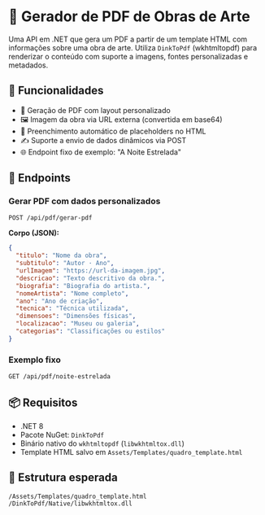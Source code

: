 # 📄 Gerador de PDF de Obras de Arte

Uma API em .NET que gera um PDF a partir de um template HTML com informações sobre uma obra de arte. Utiliza `DinkToPdf` (wkhtmltopdf) para renderizar o conteúdo com suporte a imagens, fontes personalizadas e metadados.

## 🔧 Funcionalidades

- 📄 Geração de PDF com layout personalizado
- 🖼️ Imagem da obra via URL externa (convertida em base64)
- 🧠 Preenchimento automático de placeholders no HTML
- ✍️ Suporte a envio de dados dinâmicos via POST
- 🌐 Endpoint fixo de exemplo: "A Noite Estrelada"

## 🚀 Endpoints

### Gerar PDF com dados personalizados

```http
POST /api/pdf/gerar-pdf
```

**Corpo (JSON):**

```json
{
  "titulo": "Nome da obra",
  "subtitulo": "Autor · Ano",
  "urlImagem": "https://url-da-imagem.jpg",
  "descricao": "Texto descritivo da obra.",
  "biografia": "Biografia do artista.",
  "nomeArtista": "Nome completo",
  "ano": "Ano de criação",
  "tecnica": "Técnica utilizada",
  "dimensoes": "Dimensões físicas",
  "localizacao": "Museu ou galeria",
  "categorias": "Classificações ou estilos"
}
```

### Exemplo fixo

```http
GET /api/pdf/noite-estrelada
```

## 📦 Requisitos

- .NET 8
- Pacote NuGet: `DinkToPdf`
- Binário nativo do `wkhtmltopdf` (`libwkhtmltox.dll`)
- Template HTML salvo em `Assets/Templates/quadro_template.html`

## 📁 Estrutura esperada

```
/Assets/Templates/quadro_template.html
/DinkToPdf/Native/libwkhtmltox.dll
```
